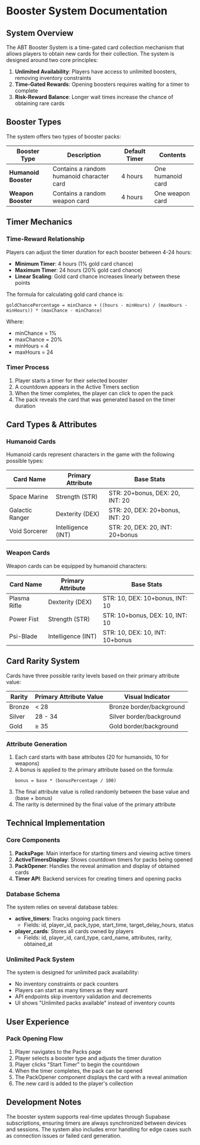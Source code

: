 # Booster System Documentation

## System Overview

The ABT Booster System is a time-gated card collection mechanism that allows players to obtain new cards for their collection. The system is designed around two core principles:

1. **Unlimited Availability**: Players have access to unlimited boosters, removing inventory constraints
2. **Time-Gated Rewards**: Opening boosters requires waiting for a timer to complete
3. **Risk-Reward Balance**: Longer wait times increase the chance of obtaining rare cards

## Booster Types

The system offers two types of booster packs:

| Booster Type | Description | Default Timer | Contents |
|--------------|-------------|--------------|----------|
| **Humanoid Booster** | Contains a random humanoid character card | 4 hours | One humanoid card |
| **Weapon Booster** | Contains a random weapon card | 4 hours | One weapon card |

## Timer Mechanics

### Time-Reward Relationship

Players can adjust the timer duration for each booster between 4-24 hours:

- **Minimum Timer**: 4 hours (1% gold card chance)
- **Maximum Timer**: 24 hours (20% gold card chance)
- **Linear Scaling**: Gold card chance increases linearly between these points

The formula for calculating gold card chance is:
```
goldChancePercentage = minChance + ((hours - minHours) / (maxHours - minHours)) * (maxChance - minChance)
```

Where:
- minChance = 1%
- maxChance = 20%
- minHours = 4
- maxHours = 24

### Timer Process

1. Player starts a timer for their selected booster
2. A countdown appears in the Active Timers section
3. When the timer completes, the player can click to open the pack
4. The pack reveals the card that was generated based on the timer duration

## Card Types & Attributes

### Humanoid Cards

Humanoid cards represent characters in the game with the following possible types:

| Card Name | Primary Attribute | Base Stats |
|-----------|-------------------|------------|
| Space Marine | Strength (STR) | STR: 20+bonus, DEX: 20, INT: 20 |
| Galactic Ranger | Dexterity (DEX) | STR: 20, DEX: 20+bonus, INT: 20 |
| Void Sorcerer | Intelligence (INT) | STR: 20, DEX: 20, INT: 20+bonus |

### Weapon Cards

Weapon cards can be equipped by humanoid characters:

| Card Name | Primary Attribute | Base Stats |
|-----------|-------------------|------------|
| Plasma Rifle | Dexterity (DEX) | STR: 10, DEX: 10+bonus, INT: 10 |
| Power Fist | Strength (STR) | STR: 10+bonus, DEX: 10, INT: 10 |
| Psi-Blade | Intelligence (INT) | STR: 10, DEX: 10, INT: 10+bonus |

## Card Rarity System

Cards have three possible rarity levels based on their primary attribute value:

| Rarity | Primary Attribute Value | Visual Indicator |
|--------|------------------------|------------------|
| Bronze | < 28 | Bronze border/background |
| Silver | 28 - 34 | Silver border/background |
| Gold | ≥ 35 | Gold border/background |

### Attribute Generation

1. Each card starts with base attributes (20 for humanoids, 10 for weapons)
2. A bonus is applied to the primary attribute based on the formula:
   ```
   bonus = base * (bonusPercentage / 100)
   ```
3. The final attribute value is rolled randomly between the base value and (base + bonus)
4. The rarity is determined by the final value of the primary attribute

## Technical Implementation

### Core Components

1. **PacksPage**: Main interface for starting timers and viewing active timers
2. **ActiveTimersDisplay**: Shows countdown timers for packs being opened
3. **PackOpener**: Handles the reveal animation and display of obtained cards
4. **Timer API**: Backend services for creating timers and opening packs

### Database Schema

The system relies on several database tables:

- **active_timers**: Tracks ongoing pack timers
  - Fields: id, player_id, pack_type, start_time, target_delay_hours, status
- **player_cards**: Stores all cards owned by players
  - Fields: id, player_id, card_type, card_name, attributes, rarity, obtained_at

### Unlimited Pack System

The system is designed for unlimited pack availability:
- No inventory constraints or pack counters
- Players can start as many timers as they want
- API endpoints skip inventory validation and decrements
- UI shows "Unlimited packs available" instead of inventory counts

## User Experience

### Pack Opening Flow

1. Player navigates to the Packs page
2. Player selects a booster type and adjusts the timer duration
3. Player clicks "Start Timer" to begin the countdown
4. When the timer completes, the pack can be opened
5. The PackOpener component displays the card with a reveal animation
6. The new card is added to the player's collection

## Development Notes

The booster system supports real-time updates through Supabase subscriptions, ensuring timers are always synchronized between devices and sessions. The system also includes error handling for edge cases such as connection issues or failed card generation.
